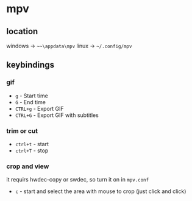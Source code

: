 # mpv

## location

windows ->  `~~\appdata\mpv`
linux ->    `~/.config/mpv`

## keybindings

### gif 

- `g` - Start time
- `G` - End time
- `CTRL+g` - Export GIF
- `CTRL+G` - Export GIF with subtitles

### trim or cut 
 
- `ctrl+t` - start
- `ctrl+T` - stop


### crop and view

it requirs hwdec-copy or swdec, so turn it on in `mpv.conf`

- `c` - start and select the area with mouse to crop (just click and click)

